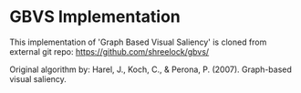 # GBVS Implementation
This implementation of 'Graph Based Visual Saliency' is cloned from external git repo:
https://github.com/shreelock/gbvs/

Original algorithm by:
Harel, J., Koch, C., & Perona, P. (2007). Graph-based visual saliency.
